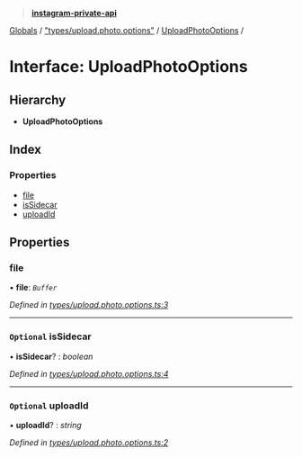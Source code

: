 > **[instagram-private-api](../README.md)**

[Globals](../README.md) / ["types/upload.photo.options"](../modules/_types_upload_photo_options_.md) / [UploadPhotoOptions](_types_upload_photo_options_.uploadphotooptions.md) /

# Interface: UploadPhotoOptions

## Hierarchy

* **UploadPhotoOptions**

## Index

### Properties

* [file](_types_upload_photo_options_.uploadphotooptions.md#file)
* [isSidecar](_types_upload_photo_options_.uploadphotooptions.md#optional-issidecar)
* [uploadId](_types_upload_photo_options_.uploadphotooptions.md#optional-uploadid)

## Properties

###  file

• **file**: *`Buffer`*

*Defined in [types/upload.photo.options.ts:3](https://github.com/dilame/instagram-private-api/blob/3e16058/src/types/upload.photo.options.ts#L3)*

___

### `Optional` isSidecar

• **isSidecar**? : *boolean*

*Defined in [types/upload.photo.options.ts:4](https://github.com/dilame/instagram-private-api/blob/3e16058/src/types/upload.photo.options.ts#L4)*

___

### `Optional` uploadId

• **uploadId**? : *string*

*Defined in [types/upload.photo.options.ts:2](https://github.com/dilame/instagram-private-api/blob/3e16058/src/types/upload.photo.options.ts#L2)*